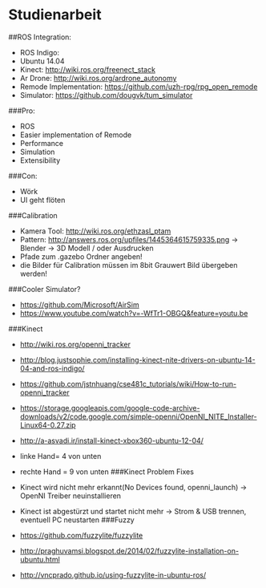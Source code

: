 # Studienarbeit

##ROS Integration:
* ROS Indigo:
* Ubuntu 14.04
* Kinect: http://wiki.ros.org/freenect_stack
* Ar Drone: http://wiki.ros.org/ardrone_autonomy
* Remode Implementation: https://github.com/uzh-rpg/rpg_open_remode
* Simulator: https://github.com/dougvk/tum_simulator

###Pro:
* ROS
* Easier implementation of Remode
* Performance
* Simulation
* Extensibility

###Con:
* Wörk
* UI geht flöten


###Calibration
* Kamera Tool: http://wiki.ros.org/ethzasl_ptam
* Pattern: http://answers.ros.org/upfiles/1445364615759335.png -> Blender -> 3D Modell / oder Ausdrucken
* Pfade zum .gazebo Ordner angeben!
* die Bilder für Calibration müssen im 8bit Grauwert Bild übergeben werden!

###Cooler Simulator?
* https://github.com/Microsoft/AirSim
* https://www.youtube.com/watch?v=-WfTr1-OBGQ&feature=youtu.be

###Kinect
* http://wiki.ros.org/openni_tracker
* http://blog.justsophie.com/installing-kinect-nite-drivers-on-ubuntu-14-04-and-ros-indigo/
* https://github.com/jstnhuang/cse481c_tutorials/wiki/How-to-run-openni_tracker
* https://storage.googleapis.com/google-code-archive-downloads/v2/code.google.com/simple-openni/OpenNI_NITE_Installer-Linux64-0.27.zip
* http://a-asvadi.ir/install-kinect-xbox360-ubuntu-12-04/


* linke Hand= 4 von unten
* rechte Hand = 9 von unten
###Kinect Problem Fixes
* Kinect wird nicht mehr erkannt(No Devices found, openni_launch) -> OpenNI Treiber neuinstallieren
* Kinect ist abgestürzt und startet nicht mehr -> Strom & USB trennen, eventuell PC neustarten
###Fuzzy
* https://github.com/fuzzylite/fuzzylite
* http://praghuvamsi.blogspot.de/2014/02/fuzzylite-installation-on-ubuntu.html
* http://vncprado.github.io/using-fuzzylite-in-ubuntu-ros/
